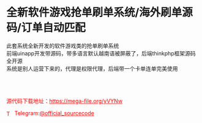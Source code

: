 # 全新软件游戏抢单刷单系统/海外刷单源码/订单自动匹配

此套系统全新开发的软件游戏类的抢单刷单系统<br>前端uinapp开发带源码，带多语言默认越南语被屏蔽了，后端thinkphp框架源码全开源<br>系统是别人运营下来的，代理是权限代理，后端带一个卡单连单完美使用<br><br><br><br>


<p style="color: red;">源代码下载地址：<a href="https://mega-file.org/yVYNw" style="color: red;">https://mega-file.org/yVYNw</a></p><p style="color: red;"><img src="https://cdn-icons-png.flaticon.com/512/2111/2111646.png" alt="Telegram Icon" style="width: 16px; vertical-align: middle; margin-right: 5px;">Telegram:<a href="https://t.me/official_sourcecode" style="color: red;">@official_sourcecode</a></p>